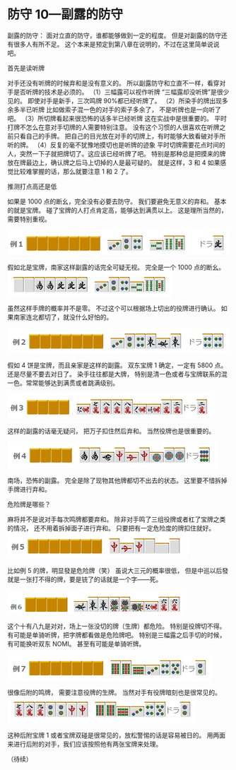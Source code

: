 # 防守 10—副露的防守

副露的防守： 面对立直的防守，谁都能够做到一定的程度。 但是对副露的防守还有很多人有所不足。 这个本来是预定到第八章在说明的，不过在这里简单说说吧。

首先是读听牌

 对手还没有听牌的时候弃和是没有意义的。 所以副露防守和立直不一样，看穿对手是否听牌的技术是必须的。  （1）三幅露可以视作听牌 “三幅露却没听牌”是很少见的。 即使对手是新手，三次鸣牌 90%都已经听牌了。  （2）所染手的牌出现多余多半已听牌 比如做索子混一色的对手的索子多余了， 不是听牌也是一向听了吧。  （3）所切牌看起来很恐怖的话多半已经听牌 这在实战中是很重要的。 平时打牌不怎么在意对手切牌的人需要特别注意。 没有这个习惯的人很喜欢在听牌之前只看自己的手牌。 把自己的目光放在对手的切牌上，有时能够大致看破对手所听的牌。  （4）反复的毫不犹豫地摸切也是听牌的迹象 平时切牌需要花点时间的人，突然一下子就把牌切了。这应该已经听牌了吧。 特别是那种总是把摸来的牌放在牌最边上，确认牌之后马上切掉的人是最可疑的。  就是这样，3 和 4 如果感觉比较难掌握的话，那么就要注意 1 和 2 了。

推测打点高还是低

 如果是 1000 点的断幺，完全没有必要去防守。 我们要避免无意义的弃和。  基本的就是宝牌。 碰了宝牌的人打点肯定高，能够达到满贯以上。 这是理所当然的，需要特别重视。

![image](./output/image_page213_12.png)

 假如北是宝牌，南家这样副露的话完全可疑无视。 完全是一个 1000 点的断幺。
![image](./output/image_page213_13.png)

 虽然这样手牌的概率并不是零。 不过这个可以根据场上切出的役牌进行确认。 如果南家连北都切了，就没什么好怕的。

![image](./output/image_page213_14.png)

 假如 4 饼是宝牌，而且亲家是这样的副露。 双东宝牌 1 确定，一定有 5800 点。 还是尽量不要去对日了。  染手往往都是大牌， 特别是清一色或者与宝牌联系的混一色。常常能够达到满贯或者跳满级别。

![image](./output/image_page213_15.png)

 这样的副露的话毫无疑问， 把万子扣住然后弃和。 当然役牌也是很重要的。

![image](./output/image_page213_16.png)

 南场，恐怖的副露。 完全是除了现物其他牌都切不出去的状态。 这里要不惜拆掉手牌进行弃和。

 危险牌是哪些？

 麻将并不是说对手每次鸣牌都要弃和。 除非对手鸣了三组役牌或者杠了宝牌之类的情况， 还不用着拆掉面子进行弃和。 只要把有一定危险度的牌扣住就好。
![image](./output/image_page214_11.png)

比如例 5 的牌，明显發是危险牌（笑） 虽说大三元的概率很低， 但是中巡以后發就是一张打不得的牌，要是铳了的话就是一个字——死。

![image](./output/image_page214_12.png)

 这个十有八九是对对，场上一张没切的牌（生牌）都危险。 特别是役牌切不得。 有可能是单骑听牌，把字牌都看做是危险牌吧。 特别是三幅露之后手切的时候，有可能换听双东 NOMI。 甚至有可能是单骑听牌。

![image](./output/image_page214_13.png)

很像后附的鸣牌， 需要注意役牌的生牌。 当然对手有役牌暗刻也是很常见的。
![image](./output/image_page214_14.png)

 这种后附宝牌 1 或者宝牌双碰是很常见的，放松警惕的话是容易被日的。 用两面来进行后附的对手，我们应该按照他有两张宝牌来处理。

  （待续）
